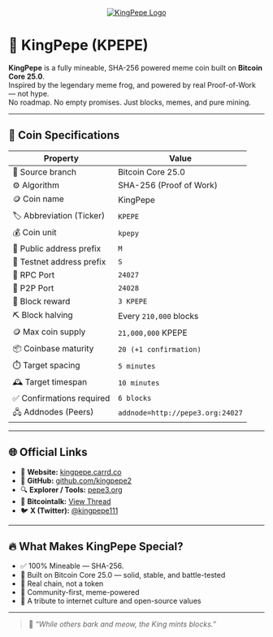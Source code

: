 <p align="center">
  <a href="https://postimg.cc/LqPmHjm9">
    <img src="https://i.postimg.cc/KYqjD5VM/5935969477286021241-1.png" alt="KingPepe Logo" />
  </a>
</p>

# 👑 KingPepe (KPEPE)

**KingPepe** is a fully mineable, SHA-256 powered meme coin built on **Bitcoin Core 25.0**.  
Inspired by the legendary meme frog, and powered by real Proof-of-Work — not hype.  
No roadmap. No empty promises. Just blocks, memes, and pure mining.

---

## 🧬 Coin Specifications

| Property                  | Value                                   |
|---------------------------|-----------------------------------------|
| 🔗 Source branch           | Bitcoin Core 25.0                       |
| ⚙️ Algorithm               | SHA-256 (Proof of Work)                |
| 🪙 Coin name              | KingPepe                                |
| 🏷️ Abbreviation (Ticker)  | `KPEPE`                                 |
| 💰 Coin unit              | `kpepy`                                 |
| 🧾 Public address prefix   | `M`                                     |
| 🧪 Testnet address prefix | `S`                                     |
| 🔌 RPC Port               | `24027`                                 |
| 🔗 P2P Port               | `24028`                                 |
| 🎁 Block reward           | `3 KPEPE`                              |
| ⛏️ Block halving          | Every `210,000` blocks                  |
| 🪙 Max coin supply         | `21,000,000` KPEPE                      |
| 📦 Coinbase maturity      | `20 (+1 confirmation)`                 |
| ⏱️ Target spacing         | `5 minutes`                             |
| 🕰️ Target timespan        | `10 minutes`                            |
| ✅ Confirmations required  | `6 blocks`                              |
| 🖧 Addnodes (Peers)        | `addnode=http://pepe3.org:24027` |

---

## 🌐 Official Links

- 🏰 **Website:** [kingpepe.carrd.co](https://kingpepe.carrd.co/)  
- 🧠 **GitHub:** [github.com/kingpepe2](https://github.com/kingpepe2)  
- 🔍 **Explorer / Tools:** [pepe3.org](https://pepe3.org/)  
- 💬 **Bitcointalk:** [View Thread](https://bitcointalk.org/index.php?topic=5535932.msg65194149#msg65194149)  
- 🐦 **X (Twitter):** [@kingpepe111](https://x.com/kingpepe111?s=21)

---

## 🔥 What Makes KingPepe Special?

- ✅ 100% Mineable — SHA-256.  
- 💎 Built on Bitcoin Core 25.0 — solid, stable, and battle-tested  
- 🧱 Real chain, not a token  
- 👑 Community-first, meme-powered  
- 📜 A tribute to internet culture and open-source values

---

> 💬 *“While others bark and meow, the King mints blocks.”*
